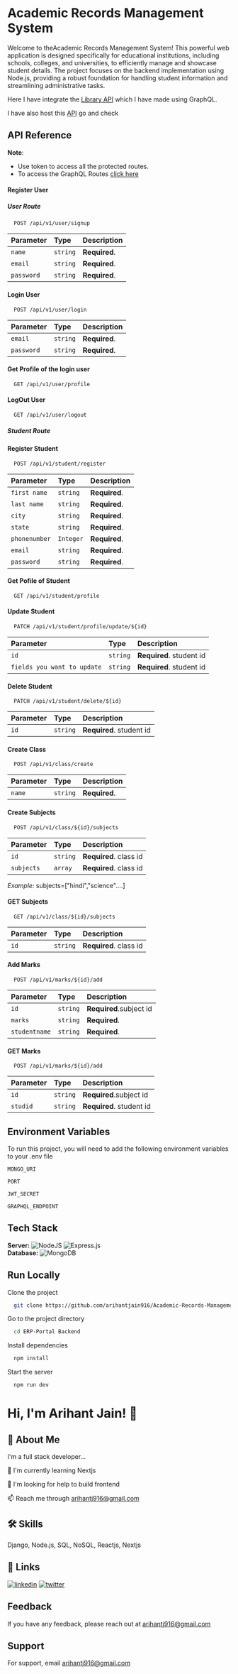 

# Academic Records Management System

Welcome to theAcademic Records Management System! This powerful web application is designed specifically for educational institutions, including schools, colleges, and universities, to efficiently manage and showcase student details. The project focuses on the backend implementation using Node.js, providing a robust foundation for handling student information and streamlining administrative tasks.

Here I have integrate the [Library API](https://github.com/arihantjain916/Library-Management-System.git) which I have made using GraphQL.  

I have also host this [API](https://aa-production-6b59.up.railway.app/api/v1) go and check


## API Reference

**Note**:
- Use token to access all the protected routes.  
- To access the GraphQL Routes [click here](https://documenter.getpostman.com/view/18412970/2s946fdsKy)




#### Register User

##### User Route

```http
  POST /api/v1/user/signup
```

| Parameter | Type     | Description  |
| :-------- | :------- | :----------- |
| `name`    | `string` | **Required**.|
| `email`   | `string` | **Required**.| 
| `password`| `string` | **Required**.|

#### Login User

```http
  POST /api/v1/user/login
```

| Parameter | Type     | Description  |
| :-------- | :------- | :------------|
| `email`   | `string` | **Required**.|
| `password`| `string` | **Required**.|

#### Get Profile of the login user

```http
  GET /api/v1/user/profile
```

#### LogOut User

```http
  GET /api/v1/user/logout
```



##### Student Route

#### Register Student

```http
  POST /api/v1/student/register
```

| Parameter    | Type     | Description   |
| :----------- | :------- | :-------------|
| `first name` | `string` | **Required**. |
| `last name`  | `string` | **Required**. |
| `city`       | `string` | **Required**. |
| `state`      | `string` | **Required**. |
| `phonenumber`| `Integer`| **Required**. |
| `email`      | `string` | **Required**. |
| `password`   | `string` | **Required**. |

#### Get Pofile of Student

```http
  GET /api/v1/student/profile
```

#### Update Student

```http
  PATCH /api/v1/student/profile/update/${id}
```

| Parameter    | Type     | Description             |
| :----------- | :------- | :---------------------  |
| `id`         | `string` | **Required**. student id|
| `fields you want to update`   | `string` | **Required**. student id|

#### Delete Student

```http
  PATCH /api/v1/student/delete/${id}
```

| Parameter    | Type     | Description             |
| :----------- | :------- | :---------------------  |
| `id`         | `string` | **Required**. student id|

#### Create Class

```http
  POST /api/v1/class/create
```

| Parameter    | Type     | Description             |
| :----------- | :------- | :---------------------  |
| `name`         | `string` | **Required**.         |


#### Create Subjects

```http
  POST /api/v1/class/${id}/subjects
```

| Parameter    | Type     | Description             |
| :----------- | :------- | :---------------------  |
| `id`         | `string` | **Required**. class id  |
|`subjects`    |`array`   |**Required**. class id   |

*Example:* subjects=["hindi","science"....] 


#### GET Subjects

```http
  GET /api/v1/class/${id}/subjects
```

| Parameter    | Type     | Description             |
| :----------- | :------- | :---------------------  |
| `id`         | `string` | **Required**. class id  |

#### Add Marks

```http
  POST /api/v1/marks/${id}/add
```

| Parameter    | Type     | Description             |
| :----------- | :------- | :---------------------  |
| `id`         | `string` | **Required**.subject id |
| `marks`      | `string` | **Required**.           |
| `studentname`| `string` | **Required**.           |

#### GET Marks

```http
  POST /api/v1/marks/${id}/add
```

| Parameter| Type     | Description             |
| :--------| :------- | :---------------------  |
| `id`     | `string` | **Required**.subject id |
| `studid` | `string` | **Required**. student id|


## Environment Variables

To run this project, you will need to add the following environment variables to your .env file

`MONGO_URI`

`PORT`

`JWT_SECRET`

`GRAPHQL_ENDPOINT`


## Tech Stack

**Server:** ![NodeJS](https://img.shields.io/badge/node.js-6DA55F?style=for-the-badge&logo=node.js&logoColor=white) ![Express.js](https://img.shields.io/badge/express.js-%23404d59.svg?style=for-the-badge&logo=express&logoColor=%2361DAFB)     
**Database:** ![MongoDB](https://img.shields.io/badge/MongoDB-%234ea94b.svg?style=for-the-badge&logo=mongodb&logoColor=white)


## Run Locally

Clone the project

```bash
  git clone https://github.com/arihantjain916/Academic-Records-Management-System.git
```

Go to the project directory

```bash
  cd ERP-Portal Backend
```

Install dependencies

```bash
  npm install
```

Start the server

```bash
  npm run dev
```


# Hi, I'm Arihant Jain! 👋


## 🚀 About Me
I'm a full stack developer...



🧠 I'm currently learning Nextjs

🤔 I'm looking for help to build frontend

📫 Reach me through arihantj916@gmail.com



## 🛠 Skills
Django, Node.js, SQL, NoSQL, Reactjs, Nextjs

## 🔗 Links
[![linkedin](https://img.shields.io/badge/linkedin-0A66C2?style=for-the-badge&logo=linkedin&logoColor=white)](https://www.linkedin.com/in/arihantjain916)
[![twitter](https://img.shields.io/badge/twitter-1DA1F2?style=for-the-badge&logo=twitter&logoColor=white)](https://twitter.com/arihantjain916)
## Feedback

If you have any feedback, please reach out at arihantj916@gmail.com


## Support

For support, email arihantj916@gmail.com

